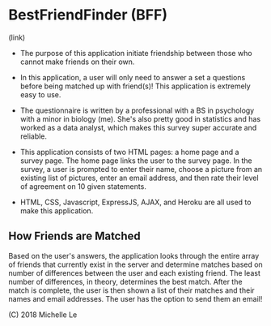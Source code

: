 # BestFriendFinder (BFF)
(link)

* The purpose of this application initiate friendship between those who cannot make friends on their own.

* In this application, a user will only need to answer a set a questions before being matched up with friend(s)! This application is extremely easy to use.

* The questionnaire is written by a professional with a BS in psychology with a minor in biology (me). She's also pretty good in statistics and has worked as a data analyst, which makes this survey super accurate and reliable.

* This application consists of two HTML pages: a home page and a survey page. The home page links the user to the survey page.
In the survey, a user is prompted to enter their name, choose a picture from an existing list of pictures, enter an email address, and then rate their level of agreement on 10 given statements.

* HTML, CSS, Javascript, ExpressJS, AJAX, and Heroku are all used to make this application.

## How Friends are Matched
Based on the user's answers, the application looks through the entire array of friends that currently exist in the server and determine matches based on number of differences between the user and each existing friend. The least number of differences, in theory, determines the best match. After the match is complete, the user is then shown a list of their matches and their names and email addresses. The user has the option to send them an email!

(C) 2018 Michelle Le

